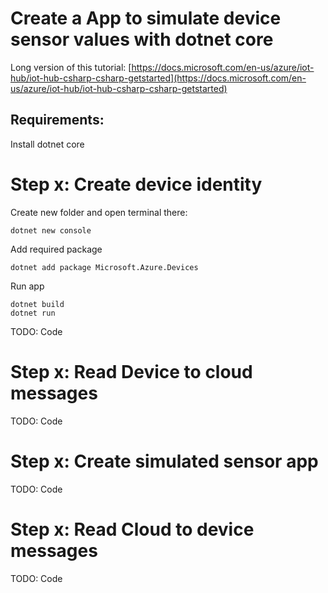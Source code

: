 # Create a App to simulate device sensor values with dotnet core

Long version of this tutorial:
[https://docs.microsoft.com/en-us/azure/iot-hub/iot-hub-csharp-csharp-getstarted](https://docs.microsoft.com/en-us/azure/iot-hub/iot-hub-csharp-csharp-getstarted)

## Requirements: 

Install dotnet core

# Step x: Create device identity

Create new folder and open terminal there:

``` 
dotnet new console 
``` 

Add required package

```
dotnet add package Microsoft.Azure.Devices
```

Run app 

```
dotnet build
dotnet run
```

TODO: Code

# Step x: Read Device to cloud messages

TODO: Code

# Step x: Create simulated sensor app

TODO: Code

# Step x: Read Cloud to device messages

TODO: Code